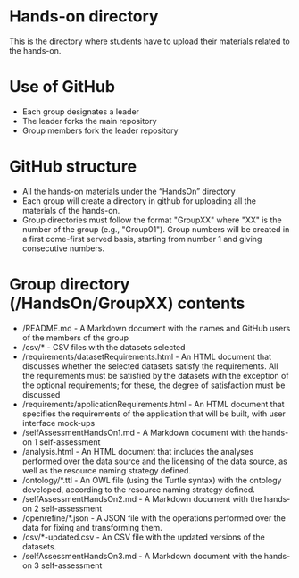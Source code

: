 Hands-on directory
==================

This is the directory where students have to upload their materials related to the hands-on.

# Use of GitHub

* Each group designates a leader
* The leader forks the main repository
* Group members fork the leader repository

# GitHub structure

* All the hands-on materials under the “HandsOn” directory
* Each group will create a directory in github for uploading all the materials of the hands-on. 
* Group directories must follow the format "GroupXX" where "XX" is the number of the group (e.g., "Group01"). Group numbers will be created in a first come-first served basis, starting from number 1 and giving consecutive numbers.

# Group directory (/HandsOn/GroupXX) contents

* /README.md - A Markdown document with the names and GitHub users of the members of the group 
* /csv/* - CSV files with the datasets selected 
* /requirements/datasetRequirements.html - An HTML document that discusses whether the selected datasets satisfy the requirements. All the requirements must be satisfied by the datasets with the exception of the optional requirements; for these, the degree of satisfaction must be discussed
* /requirements/applicationRequirements.html - An HTML document that specifies the requirements of the application that will be built, with user interface mock-ups
* /selfAssessmentHandsOn1.md - A Markdown document with the hands-on 1 self-assessment
* /analysis.html - An HTML document that includes the analyses performed over the data source and the licensing of the data source, as well as the resource naming strategy defined.
* /ontology/*.ttl - An OWL file (using the Turtle syntax) with the ontology developed, according to the resource naming strategy defined.
* /selfAssessmentHandsOn2.md - A Markdown document with the hands-on 2 self-assessment
* /openrefine/*.json - A JSON file with the operations performed over the data for fixing and transforming them.
* /csv/*-updated.csv - An CSV file with the updated versions of the datasets.
* /selfAssessmentHandsOn3.md - A Markdown document with the hands-on 3 self-assessment

